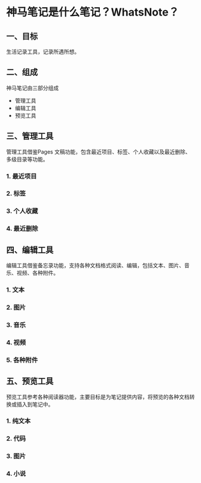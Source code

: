 # 神马笔记是什么笔记？WhatsNote？

## 一、目标

生活记录工具，记录所遇所想。



## 二、组成

神马笔记由三部分组成

* 管理工具
* 编辑工具
* 预览工具

## 三、管理工具

管理工具借鉴Pages 文稿功能，包含最近项目、标签、个人收藏以及最近删除、多级目录等功能。



### 1. 最近项目



### 2. 标签



### 3. 个人收藏



### 4. 最近删除



## 四、编辑工具

编辑工具借鉴备忘录功能，支持各种文档格式阅读、编辑，包括文本、图片、音乐、视频、各种附件。

### 1. 文本



### 2. 图片



### 3. 音乐



### 4. 视频



### 5. 各种附件



## 五、预览工具

预览工具参考各种阅读器功能，主要目标是为笔记提供内容，将预览的各种文档转换或插入到笔记中。

### 1. 纯文本



### 2. 代码



### 3. 图片



### 4. 小说

